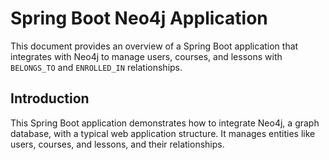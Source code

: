 # Spring Boot Neo4j Application
This document provides an overview of a Spring Boot application that integrates with Neo4j to manage users, courses, and lessons with `BELONGS_TO` and `ENROLLED_IN` relationships.

## Introduction
This Spring Boot application demonstrates how to integrate Neo4j, a graph database, with a typical web application structure. It manages entities like users, courses, and lessons, and their relationships.

